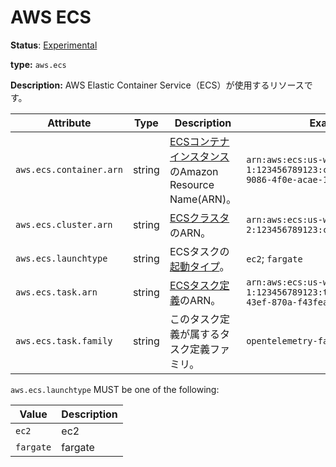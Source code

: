 # AWS ECS

**Status**: [Experimental](../../../../document-status.md)

**type:** `aws.ecs`

**Description:** AWS Elastic Container Service（ECS）が使用するリソースです。

<!-- semconv aws.ecs -->
| Attribute  | Type | Description  | Examples  | Required |
|---|---|---|---|---|
| `aws.ecs.container.arn` | string | [ECSコンテナインスタンス](https://docs.aws.amazon.com/AmazonECS/latest/developerguide/ECS_instances.html)のAmazon Resource Name(ARN)。 | `arn:aws:ecs:us-west-1:123456789123:container/32624152-9086-4f0e-acae-1a75b14fe4d9` | No |
| `aws.ecs.cluster.arn` | string | [ECSクラスタ](https://docs.aws.amazon.com/AmazonECS/latest/developerguide/clusters.html)のARN。 | `arn:aws:ecs:us-west-2:123456789123:cluster/my-cluster` | No |
| `aws.ecs.launchtype` | string | ECSタスクの[起動タイプ](https://docs.aws.amazon.com/AmazonECS/latest/developerguide/launch_types.html)。 | `ec2`; `fargate` | No |
| `aws.ecs.task.arn` | string | [ECSタスク定義](https://docs.aws.amazon.com/AmazonECS/latest/developerguide/task_definitions.html)のARN。 | `arn:aws:ecs:us-west-1:123456789123:task/10838bed-421f-43ef-870a-f43feacbbb5b` | No |
| `aws.ecs.task.family` | string | このタスク定義が属するタスク定義ファミリ。 | `opentelemetry-family` | No |

`aws.ecs.launchtype` MUST be one of the following:

| Value  | Description |
|---|---|
| `ec2` | ec2 |
| `fargate` | fargate |
<!-- endsemconv -->
